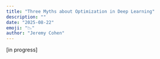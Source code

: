 ```yaml
---
title: "Three Myths about Optimization in Deep Learning"
description: ""
date: "2025-08-22"
emoji: "📉"
author: "Jeremy Cohen"
---
```


[in progress]